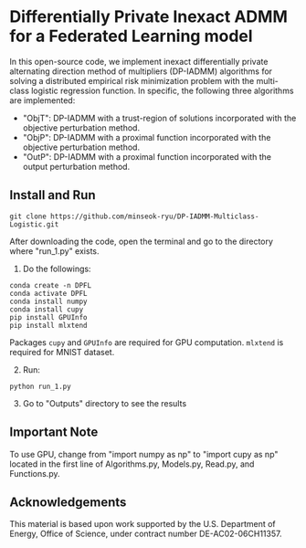 # Differentially Private Inexact ADMM for a Federated Learning model

In this open-source code, we implement inexact differentially private alternating direction method of multipliers (DP-IADMM) algorithms for solving a distributed empirical risk minimization problem with the multi-class logistic regression function.
In specific, the following three algorithms are implemented:

- "ObjT":  DP-IADMM with a trust-region of solutions incorporated with the objective perturbation method. 
- "ObjP":  DP-IADMM with a proximal function incorporated with the objective perturbation method.
- "OutP": DP-IADMM with a proximal function incorporated with the output perturbation method.
 
## Install and Run 

```
git clone https://github.com/minseok-ryu/DP-IADMM-Multiclass-Logistic.git
```

After downloading the code, open the terminal and go to the directory where "run_1.py" exists.

1. Do the followings:

```
conda create -n DPFL	
conda activate DPFL	
conda install numpy	
conda install cupy
pip install GPUInfo
pip install mlxtend
```	

Packages `cupy` and `GPUInfo` are required for GPU computation. `mlxtend` is required for MNIST dataset.

2. Run:

```
python run_1.py
```	

3. Go to "Outputs" directory to see the results 

## Important Note

To use GPU, change from "import numpy as np" to  "import cupy as np" located in the first line of Algorithms.py, Models.py, Read.py, and Functions.py.

## Acknowledgements

This material is based upon work supported by the U.S. Department of Energy, Office of Science, under contract number DE-AC02-06CH11357.
